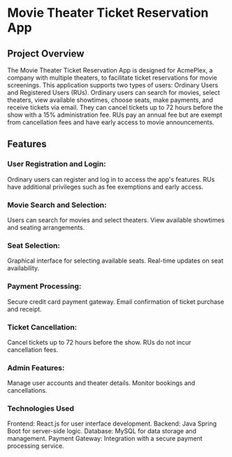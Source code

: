 # Movie Theater Ticket Reservation App

## Project Overview
The Movie Theater Ticket Reservation App is designed for AcmePlex, a company with multiple theaters, to facilitate ticket reservations for movie screenings. This application supports two types of users: Ordinary Users and Registered Users (RUs). Ordinary users can search for movies, select theaters, view available showtimes, choose seats, make payments, and receive tickets via email. They can cancel tickets up to 72 hours before the show with a 15% administration fee. RUs pay an annual fee but are exempt from cancellation fees and have early access to movie announcements.
## Features
### User Registration and Login:
Ordinary users can register and log in to access the app's features.
RUs have additional privileges such as fee exemptions and early access.
### Movie Search and Selection:
Users can search for movies and select theaters.
View available showtimes and seating arrangements.
### Seat Selection:
Graphical interface for selecting available seats.
Real-time updates on seat availability.
### Payment Processing:
Secure credit card payment gateway.
Email confirmation of ticket purchase and receipt.
### Ticket Cancellation:
Cancel tickets up to 72 hours before the show.
RUs do not incur cancellation fees.
### Admin Features:
Manage user accounts and theater details.
Monitor bookings and cancellations.
### Technologies Used
Frontend: React.js for user interface development.
Backend: Java Spring Boot for server-side logic.
Database: MySQL for data storage and management.
Payment Gateway: Integration with a secure payment processing service.
